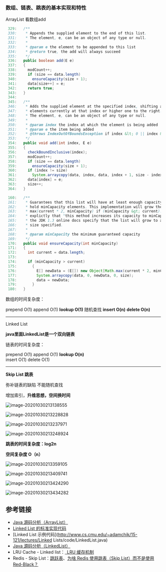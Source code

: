 ### 数组、链表、跳表的基本实现和特性

ArrayList 看数组add

```java
 329:   /**
 330:    * Appends the supplied element to the end of this list.
 331:    * The element, e, can be an object of any type or null.
 332:    *
 333:    * @param e the element to be appended to this list
 334:    * @return true, the add will always succeed
 335:    */
 336:   public boolean add(E e)
 337:   {
 338:     modCount++;
 339:     if (size == data.length)
 340:       ensureCapacity(size + 1);
 341:     data[size++] = e;
 342:     return true;
 343:   }
 344: 
 345:   /**
 346:    * Adds the supplied element at the specified index, shifting all
 347:    * elements currently at that index or higher one to the right.
 348:    * The element, e, can be an object of any type or null.
 349:    *
 350:    * @param index the index at which the element is being added
 351:    * @param e the item being added
 352:    * @throws IndexOutOfBoundsException if index &lt; 0 || index &gt; size()
 353:    */
 354:   public void add(int index, E e)
 355:   {
 356:     checkBoundInclusive(index);
 357:     modCount++;
 358:     if (size == data.length)
 359:       ensureCapacity(size + 1);
 360:     if (index != size)
 361:       System.arraycopy(data, index, data, index + 1, size - index);  //拷贝 data, index:源位置  to->  data, index + 1：目标位置  size - index:数量
 362:     data[index] = e;
 363:     size++;
 364:   }

 160:   /**
 161:    * Guarantees that this list will have at least enough capacity to
 162:    * hold minCapacity elements. This implementation will grow the list to
 163:    * max(current * 2, minCapacity) if (minCapacity &gt; current). The JCL says
 164:    * explictly that "this method increases its capacity to minCap", while
 165:    * the JDK 1.3 online docs specify that the list will grow to at least the
 166:    * size specified.
 167:    *
 168:    * @param minCapacity the minimum guaranteed capacity
 169:    */
 170:   public void ensureCapacity(int minCapacity)
 171:   {
 172:     int current = data.length;
 173: 
 174:     if (minCapacity > current)
 175:       {
 176:         E[] newData = (E[]) new Object[Math.max(current * 2, minCapacity)];
 177:         System.arraycopy(data, 0, newData, 0, size);
 178:         data = newData;
 179:       }
 180:   }
```

数组的时间复杂度：

prepend  O(1)
append  O(1)
**lookup   O(1)**   随机查找
**insert    O(n)**
**delete  O(n)**

---

Linked List

**java里面LinkedList是一个双向链表**

链表的时间复杂度：

prepend  O(1)
append  O(1)
**lookup   O(n)**   
insert    O(1)
delete  O(1)

----

**Skip List  跳表**

弥补链表的缺陷  不能随机查找

增加索引，**升维思想，空间换时间**  

![image-20201030213138555](https://gitee.com/sunnyzq/my-image-hosting-service/raw/master/img//image-20201030213138555.png)

![image-20201030213228828](https://gitee.com/sunnyzq/my-image-hosting-service/raw/master/img//image-20201030213228828.png)

![image-20201030213237971](https://gitee.com/sunnyzq/my-image-hosting-service/raw/master/img//image-20201030213237971.png)

![image-20201030213248924](https://gitee.com/sunnyzq/my-image-hosting-service/raw/master/img//image-20201030213248924.png)

**跳表的时间复杂度：log2n**

**空间复杂度 O（n）**

![image-20201030213359105](https://gitee.com/sunnyzq/my-image-hosting-service/raw/master/img//image-20201030213359105.png)

![image-20201030213409741](https://gitee.com/sunnyzq/my-image-hosting-service/raw/master/img//image-20201030213409741.png)

![image-20201030213424290](https://gitee.com/sunnyzq/my-image-hosting-service/raw/master/img//image-20201030213424290.png)

![image-20201030213434282](https://gitee.com/sunnyzq/my-image-hosting-service/raw/master/img//image-20201030213434282.png)









## 参考链接

- [Java 源码分析（ArrayList）](http://developer.classpath.org/doc/java/util/ArrayList-source.html)
- [Linked List 的标准实现代码](http://www.geeksforgeeks.org/implementing-a-linked-list-in-java-using-class/)
- [Linked List 示例代码](http://www.cs.cmu.edu/~adamchik/15-121/lectures/Linked Lists/code/LinkedList.java)
- [Java 源码分析（LinkedList）](http://developer.classpath.org/doc/java/util/LinkedList-source.html)
- LRU Cache - Linked list：[ LRU 缓存机制](http://leetcode-cn.com/problems/lru-cache)
- Redis - Skip List：[跳跃表](http://redisbook.readthedocs.io/en/latest/internal-datastruct/skiplist.html)、[为啥 Redis      使用跳表（Skip List）而不是使用      Red-Black？](http://www.zhihu.com/question/20202931)

 

